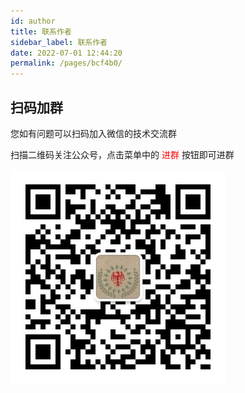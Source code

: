 ```yaml
---
id: author
title: 联系作者
sidebar_label: 联系作者
date: 2022-07-01 12:44:20
permalink: /pages/bcf4b0/
---
```


## 扫码加群

您如有问题可以扫码加入微信的技术交流群

扫描二维码关注公众号，点击菜单中的 <font color="red">进群</font> 按钮即可进群

![avatar](/img/wx_qrcode.jpg)
